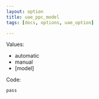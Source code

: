 ```yaml
---
layout: option
title: uae_ppc_model
tags: [docs, options, uae_option]

---
```


Values:

* automatic
* manual
* [model]

Code:

    pass
